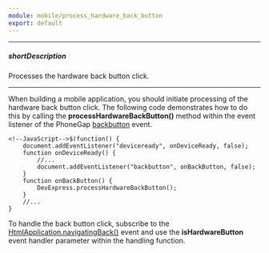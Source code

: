 ```yaml
---
module: mobile/process_hardware_back_button
export: default
---
```

---
##### shortDescription
Processes the hardware back button click.

---
When building a mobile application, you should initiate processing of the hardware back button click. The following code demonstrates how to do this by calling the **processHardwareBackButton()** method within the event listener of the PhoneGap [backbutton](https://docs.phonegap.com/en/3.5.0/cordova_events_events.md.html) event.

	<!--JavaScript-->$(function() {
		document.addEventListener("deviceready", onDeviceReady, false);
		function onDeviceReady() {
			//...
			document.addEventListener("backbutton", onBackButton, false);
		}
		function onBackButton() {
			DevExpress.processHardwareBackButton();
		}	
		//...	
	}
	
To handle the back button click, subscribe to the [HtmlApplication.navigatingBack()](/api-reference/40%20SPA%20Framework/HtmlApplication/4%20Events/navigatingBack.md '/Documentation/ApiReference/SPA_Framework/HtmlApplication/Events/#navigatingBack') event and use the **isHardwareButton** event handler parameter within the handling function.